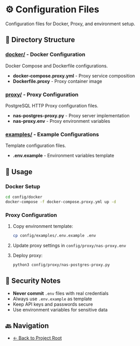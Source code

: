 # ⚙️ Configuration Files

Configuration files for Docker, Proxy, and environment setup.

## 📂 Directory Structure

### [docker/](./docker/) - Docker Configuration
Docker Compose and Dockerfile configurations.
- **docker-compose.proxy.yml** - Proxy service composition
- **Dockerfile.proxy** - Proxy container image

### [proxy/](./proxy/) - Proxy Configuration
PostgreSQL HTTP Proxy configuration files.
- **nas-postgres-proxy.py** - Proxy server implementation
- **nas-proxy.env** - Proxy environment variables

### [examples/](./examples/) - Example Configurations
Template configuration files.
- **.env.example** - Environment variables template

## 🔧 Usage

### Docker Setup
```bash
cd config/docker
docker-compose -f docker-compose.proxy.yml up -d
```

### Proxy Configuration
1. Copy environment template:
   ```bash
   cp config/examples/.env.example .env
   ```

2. Update proxy settings in `config/proxy/nas-proxy.env`

3. Deploy proxy:
   ```bash
   python3 config/proxy/nas-postgres-proxy.py
   ```

## 🔐 Security Notes

- **Never commit** `.env` files with real credentials
- Always use `.env.example` as template
- Keep API keys and passwords secure
- Use environment variables for sensitive data

## 🔙 Navigation

- [← Back to Project Root](../README.md)
